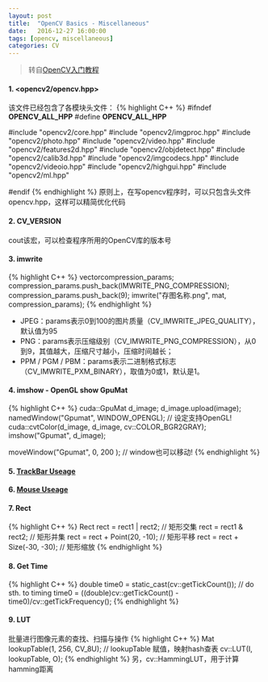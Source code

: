 ```yaml
---
layout: post
title:  "OpenCV Basics - Miscellaneous"
date:   2016-12-27 16:00:00
tags: [opencv, miscellaneous]
categories: CV
---
```


> 转自[OpenCV入门教程](http://blog.csdn.net/poem_qianmo/article/details/19925819)

#### 1. <opencv2/opencv.hpp>
该文件已经包含了各模块头文件：
{% highlight C++ %}
#ifndef __OPENCV_ALL_HPP__
#define __OPENCV_ALL_HPP__

#include "opencv2/core.hpp"
#include "opencv2/imgproc.hpp"
#include "opencv2/photo.hpp"
#include "opencv2/video.hpp"
#include "opencv2/features2d.hpp"
#include "opencv2/objdetect.hpp"
#include "opencv2/calib3d.hpp"
#include "opencv2/imgcodecs.hpp"
#include "opencv2/videoio.hpp"
#include "opencv2/highgui.hpp"
#include "opencv2/ml.hpp"

#endif
{% endhighlight %}
原则上，在写opencv程序时，可以只包含头文件opencv.hpp，这样可以精简优化代码

#### 2. CV_VERSION
cout该宏，可以检查程序所用的OpenCV库的版本号

#### 3. imwrite
{% highlight C++ %}
vector<int>compression_params;
compression_params.push_back(IMWRITE_PNG_COMPRESSION);
compression_params.push_back(9);
imwrite("存图名称.png", mat, compression_params);
{% endhighlight %}
* JPEG：params表示0到100的图片质量（CV_IMWRITE_JPEG_QUALITY），默认值为95
* PNG：params表示压缩级别（CV_IMWRITE_PNG_COMPRESSION），从0到9，其值越大，压缩尺寸越小，压缩时间越长；
* PPM / PGM / PBM：params表示二进制格式标志（CV_IMWRITE_PXM_BINARY），取值为0或1，默认是1。

#### 4. imshow - OpenGL show GpuMat
{% highlight C++ %}
cuda::GpuMat d_image;
d_image.upload(image);
namedWindow("Gpumat", WINDOW_OPENGL);  // 设定支持OpenGL!
cuda::cvtColor(d_image, d_image, cv::COLOR_BGR2GRAY);
imshow("Gpumat", d_image);

moveWindow("Gpumat", 0, 200 );  // window也可以移动!
{% endhighlight %}

#### 5. [TrackBar Useage](https://github.com/wykvictor/OpenCV3-Intro-Example/blob/master/chapter3/17_CreateTrackbar/17_CreateTrackbar.cpp#L97)

#### 6. [Mouse Useage](https://github.com/wykvictor/OpenCV3-Intro-Example/blob/master/chapter3/18_UseMouse/18_UseMouse.cpp#L58)

#### 7. Rect
{% highlight C++ %}
Rect rect = rect1 | rect2;  // 矩形交集
rect = rect1 & rect2;  // 矩形并集
rect = rect + Point(20, -10);  // 矩形平移
rect = rect + Size(-30, -30);  // 矩形缩放
{% endhighlight %}

#### 8. Get Time
{% highlight C++ %}
double time0 = static_cast<double>(cv::getTickCount());
// do sth. to timing
time0 = ((double)cv::getTickCount() - time0)/cv::getTickFrequency();
{% endhighlight %}

#### 9. LUT
批量进行图像元素的查找、扫描与操作
{% highlight C++ %}
Mat lookupTable(1, 256, CV_8U);
// lookupTable 赋值，映射hash查表
cv::LUT(I, lookupTable, O);
{% endhighlight %}
另，cv::HammingLUT，用于计算hamming距离

